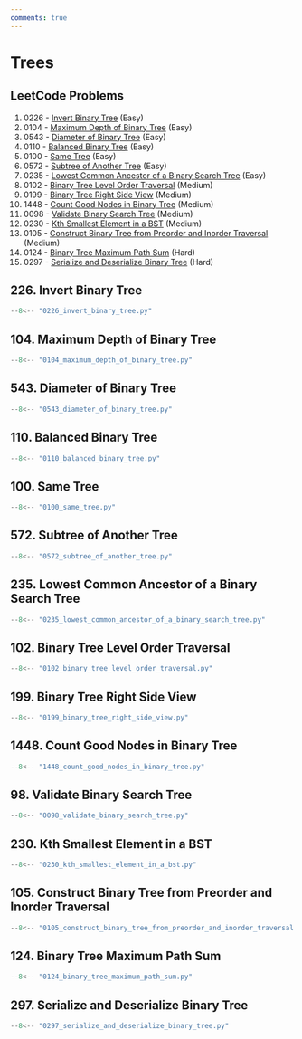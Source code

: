 ```yaml
---
comments: true
---
```


# Trees

## LeetCode Problems

1. 0226 - [Invert Binary Tree](https://leetcode.com/problems/invert-binary-tree/) (Easy)
2. 0104 - [Maximum Depth of Binary Tree](https://leetcode.com/problems/maximum-depth-of-binary-tree/) (Easy)
3. 0543 - [Diameter of Binary Tree](https://leetcode.com/problems/diameter-of-binary-tree/) (Easy)
4. 0110 - [Balanced Binary Tree](https://leetcode.com/problems/balanced-binary-tree/) (Easy)
5. 0100 - [Same Tree](https://leetcode.com/problems/same-tree/) (Easy)
6. 0572 - [Subtree of Another Tree](https://leetcode.com/problems/subtree-of-another-tree/) (Easy)
7. 0235 - [Lowest Common Ancestor of a Binary Search Tree](https://leetcode.com/problems/lowest-common-ancestor-of-a-binary-search-tree/) (Easy)
8. 0102 - [Binary Tree Level Order Traversal](https://leetcode.com/problems/binary-tree-level-order-traversal/) (Medium)
9. 0199 - [Binary Tree Right Side View](https://leetcode.com/problems/binary-tree-right-side-view/) (Medium)
10. 1448 - [Count Good Nodes in Binary Tree](https://leetcode.com/problems/count-good-nodes-in-binary-tree/) (Medium)
11. 0098 - [Validate Binary Search Tree](https://leetcode.com/problems/validate-binary-search-tree/) (Medium)
12. 0230 - [Kth Smallest Element in a BST](https://leetcode.com/problems/kth-smallest-element-in-a-bst/) (Medium)
13. 0105 - [Construct Binary Tree from Preorder and Inorder Traversal](https://leetcode.com/problems/construct-binary-tree-from-preorder-and-inorder-traversal/) (Medium)
14. 0124 - [Binary Tree Maximum Path Sum](https://leetcode.com/problems/binary-tree-maximum-path-sum/) (Hard)
15. 0297 - [Serialize and Deserialize Binary Tree](https://leetcode.com/problems/serialize-and-deserialize-binary-tree/) (Hard)

## 226. Invert Binary Tree

```python
--8<-- "0226_invert_binary_tree.py"
```

## 104. Maximum Depth of Binary Tree

```python
--8<-- "0104_maximum_depth_of_binary_tree.py"
```

## 543. Diameter of Binary Tree

```python
--8<-- "0543_diameter_of_binary_tree.py"
```

## 110. Balanced Binary Tree

```python
--8<-- "0110_balanced_binary_tree.py"
```

## 100. Same Tree

```python
--8<-- "0100_same_tree.py"
```

## 572. Subtree of Another Tree

```python
--8<-- "0572_subtree_of_another_tree.py"
```

## 235. Lowest Common Ancestor of a Binary Search Tree

```python
--8<-- "0235_lowest_common_ancestor_of_a_binary_search_tree.py"
```

## 102. Binary Tree Level Order Traversal

```python
--8<-- "0102_binary_tree_level_order_traversal.py"
```

## 199. Binary Tree Right Side View

```python
--8<-- "0199_binary_tree_right_side_view.py"
```

## 1448. Count Good Nodes in Binary Tree

```python
--8<-- "1448_count_good_nodes_in_binary_tree.py"
```

## 98. Validate Binary Search Tree

```python
--8<-- "0098_validate_binary_search_tree.py"
```

## 230. Kth Smallest Element in a BST

```python
--8<-- "0230_kth_smallest_element_in_a_bst.py"
```

## 105. Construct Binary Tree from Preorder and Inorder Traversal

```python
--8<-- "0105_construct_binary_tree_from_preorder_and_inorder_traversal.py"
```

## 124. Binary Tree Maximum Path Sum

```python
--8<-- "0124_binary_tree_maximum_path_sum.py"
```

## 297. Serialize and Deserialize Binary Tree

```python
--8<-- "0297_serialize_and_deserialize_binary_tree.py"
```
